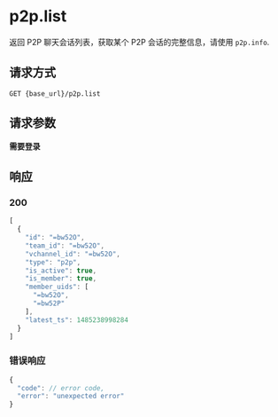 # p2p.list

返回 P2P 聊天会话列表，获取某个 P2P 会话的完整信息，请使用 `p2p.info`.

## 请求方式

```
GET {base_url}/p2p.list
```

## 请求参数

**需要登录**


## 响应

### 200

```javascript
[
  {
    "id": "=bw52O",
    "team_id": "=bw52O",
    "vchannel_id": "=bw52O",
    "type": "p2p",
    "is_active": true,
    "is_member": true,
    "member_uids": [
      "=bw52O",
      "=bw52P"
    ],
    "latest_ts": 1485238998284
  }
]
```
### 错误响应

```javascript
{
  "code": // error code,
  "error": "unexpected error"
}
```

<!-- generated by gen_doc.js -->
